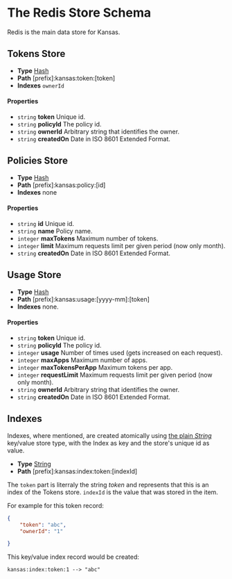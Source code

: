 # The Redis Store Schema

Redis is the main data store for Kansas. 

## Tokens Store

* **Type** [Hash][redis hash]
* **Path** [prefix]:kansas:token:[token]
* **Indexes** `ownerId`

#### Properties

* `string` **token** Unique id.
* `string` **policyId** The policy id.
* `string` **ownerId** Arbitrary string that identifies the owner.
* `string` **createdOn** Date in ISO 8601 Extended Format.

## Policies Store

* **Type** [Hash][redis hash]
* **Path** [prefix]:kansas:policy:[id]
* **Indexes** none

#### Properties

* `string` **id** Unique id.
* `string` **name** Policy name.
* `integer` **maxTokens** Maximum number of tokens.
* `integer` **limit** Maximum requests limit per given period (now only month).
* `string` **createdOn** Date in ISO 8601 Extended Format.


## Usage Store

* **Type** [Hash][redis hash]
* **Path** [prefix]:kansas:usage:[yyyy-mm]:[token]
* **Indexes** none.

#### Properties

* `string` **token** Unique id.
* `string` **policyId** The policy id.
* `integer` **usage** Number of times used (gets increased on each request).
* `integer` **maxApps** Maximum number of apps.
* `integer` **maxTokensPerApp** Maximum tokens per app.
* `integer` **requestLimit** Maximum requests limit per given period (now only month).
* `string` **ownerId** Arbitrary string that identifies the owner.
* `string` **createdOn** Date in ISO 8601 Extended Format.

## Indexes

Indexes, where mentioned, are created atomically using [the plain *String*][redis string] key/value store type, with the Index as key and the store's unique id as value.

* **Type** [String][redis string]
* **Path** [prefix]:kansas:index:token:[indexId]

The `token` part is literraly the string *token* and represents that this is an index of the Tokens store. `indexId` is the value that was stored in the item.

For example for this token record:

```json
{
    "token": "abc",
    "ownerId": "1"

}
```

This key/value index record would be created:

```
kansas:index:token:1 --> "abc"
```

[redis string]: http://redis.io/commands#string
[redis hash]: http://redis.io/commands#hash

